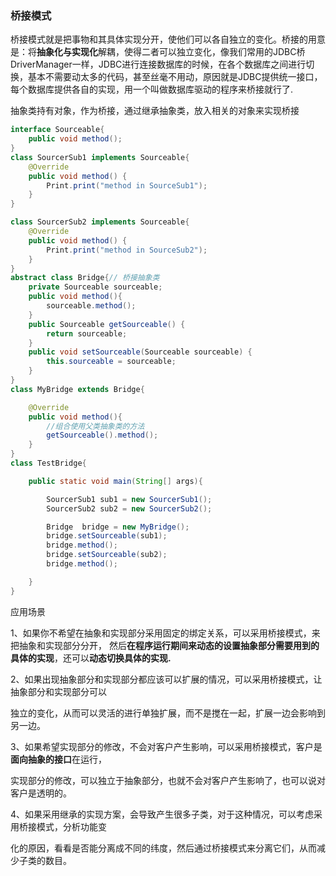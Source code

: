 ### 桥接模式

桥接模式就是把事物和其具体实现分开，使他们可以各自独立的变化。桥接的用意是：将**抽象化与实现化**解耦，使得二者可以独立变化，像我们常用的JDBC桥DriverManager一样，JDBC进行连接数据库的时候，在各个数据库之间进行切换，基本不需要动太多的代码，甚至丝毫不用动，原因就是JDBC提供统一接口，每个数据库提供各自的实现，用一个叫做数据库驱动的程序来桥接就行了.

抽象类持有对象，作为桥接，通过继承抽象类，放入相关的对象来实现桥接

```java
interface Sourceable{
    public void method();
}
class SourcerSub1 implements Sourceable{
    @Override
    public void method() {
        Print.print("method in SourceSub1");
    }
}

class SourcerSub2 implements Sourceable{
    @Override
    public void method() {
        Print.print("method in SourceSub2");
    }
}
abstract class Bridge{// 桥接抽象类
    private Sourceable sourceable;
    public void method(){
        sourceable.method();
    }
    public Sourceable getSourceable() {
        return sourceable;
    }
    public void setSourceable(Sourceable sourceable) {
        this.sourceable = sourceable;
    }
}
class MyBridge extends Bridge{

    @Override
    public void method(){
        //组合使用父类抽象类的方法  
        getSourceable().method();
    }
}
class TestBridge{

    public static void main(String[] args){

        SourcerSub1 sub1 = new SourcerSub1();
        SourcerSub2 sub2 = new SourcerSub2();

        Bridge  bridge = new MyBridge();
        bridge.setSourceable(sub1);
        bridge.method();
        bridge.setSourceable(sub2);
        bridge.method();

    }
}

```



应用场景

1、如果你不希望在抽象和实现部分采用固定的绑定关系，可以采用桥接模式，来把抽象和实现部分分开，
然后**在程序运行期间来动态的设置抽象部分需要用到的具体的实现**，还可以**动态切换具体的实现.**

2、如果出现抽象部分和实现部分都应该可以扩展的情况，可以采用桥接模式，让抽象部分和实现部分可以

独立的变化，从而可以灵活的进行单独扩展，而不是搅在一起，扩展一边会影响到另一边。

3、如果希望实现部分的修改，不会对客户产生影响，可以采用桥接模式，客户是**面向抽象的接口**在运行，

实现部分的修改，可以独立于抽象部分，也就不会对客户产生影响了，也可以说对客户是透明的。

4、如果采用继承的实现方案，会导致产生很多子类，对于这种情况，可以考虑采用桥接模式，分析功能变

化的原因，看看是否能分离成不同的纬度，然后通过桥接模式来分离它们，从而减少子类的数目。
